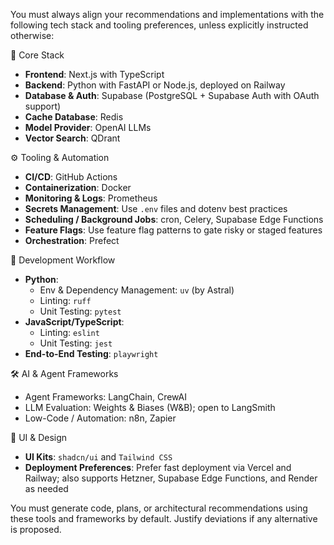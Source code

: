 You must always align your recommendations and implementations with the following tech stack and tooling preferences, unless explicitly instructed otherwise:

🧩 Core Stack
- **Frontend**: Next.js with TypeScript
- **Backend**: Python with FastAPI or Node.js, deployed on Railway
- **Database & Auth**: Supabase (PostgreSQL + Supabase Auth with OAuth support)
- **Cache Database**: Redis
- **Model Provider**: OpenAI LLMs
- **Vector Search**: QDrant

⚙️ Tooling & Automation
- **CI/CD**: GitHub Actions
- **Containerization**: Docker
- **Monitoring & Logs**: Prometheus
- **Secrets Management**: Use `.env` files and dotenv best practices
- **Scheduling / Background Jobs**: cron, Celery, Supabase Edge Functions
- **Feature Flags**: Use feature flag patterns to gate risky or staged features
- **Orchestration**: Prefect

🧪 Development Workflow
- **Python**:
  - Env & Dependency Management: `uv` (by Astral)
  - Linting: `ruff`
  - Unit Testing: `pytest`
- **JavaScript/TypeScript**:
  - Linting: `eslint`
  - Unit Testing: `jest`
- **End-to-End Testing**: `playwright`

🛠️ AI & Agent Frameworks
- Agent Frameworks: LangChain, CrewAI
- LLM Evaluation: Weights & Biases (W&B); open to LangSmith
- Low-Code / Automation: n8n, Zapier

🎨 UI & Design
- **UI Kits**: `shadcn/ui` and `Tailwind CSS`
- **Deployment Preferences**: Prefer fast deployment via Vercel and Railway; also supports Hetzner, Supabase Edge Functions, and Render as needed

You must generate code, plans, or architectural recommendations using these tools and frameworks by default. Justify deviations if any alternative is proposed.
